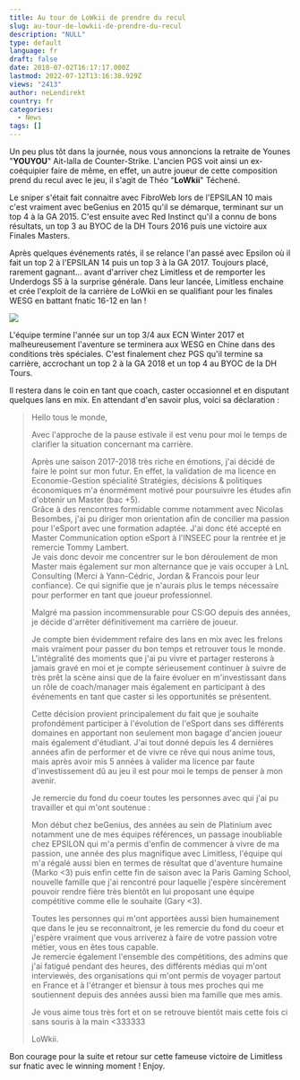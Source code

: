 ```yaml
---
title: Au tour de LoWkii de prendre du recul
slug: au-tour-de-lowkii-de-prendre-du-recul
description: "NULL"
type: default
language: fr
draft: false
date: 2018-07-02T16:17:17.000Z
lastmod: 2022-07-12T13:16:38.929Z
views: "2413"
author: neLendirekt
country: fr
categories:
  - News
tags: []
---
```

Un peu plus tôt dans la journée, nous vous annoncions la retraite de Younes "**YOUYOU**" Ait-lalla de Counter-Strike. L'ancien PGS voit ainsi un ex-coéquipier faire de même, en effet, un autre joueur de cette composition prend du recul avec le jeu, il s'agit de Théo "**LoWkii**" Téchené.

Le sniper s'était fait connaitre avec FibroWeb lors de l'EPSILAN 10 mais c'est vraiment avec beGenius en 2015 qu'il se démarque, terminant sur un top 4 à la GA 2015\. C'est ensuite avec Red Instinct qu'il a connu de bons résultats, un top 3 au BYOC de la DH Tours 2016 puis une victoire aux Finales Masters. 

Après quelques événements ratés, il se relance l'an passé avec Epsilon où il fait un top 2 à l'EPSILAN 14 puis un top 3 à la GA 2017\. Toujours placé, rarement gagnant... avant d'arriver chez Limitless et de remporter les Underdogs S5 à la surprise générale. Dans leur lancée, Limitless enchaine et crée l'exploit de la carrière de LoWkii en se qualifiant pour les finales WESG en battant fnatic 16-12 en lan !

![](//picture/5a1f698bb22e3/pic.jpg)

L'équipe termine l'année sur un top 3/4 aux ECN Winter 2017 et malheureusement l'aventure se terminera aux WESG en Chine dans des conditions très spéciales. C'est finalement chez PGS qu'il termine sa carrière, accrochant un top 2 à la GA 2018 et un top 4 au BYOC de la DH Tours. 

Il restera dans le coin en tant que coach, caster occasionnel et en disputant quelques lans en mix. En attendant d'en savoir plus, voici sa déclaration :

> Hello tous le monde,  
>  
> Avec l'approche de la pause estivale il est venu pour moi le temps de clarifier la situation concernant ma carrière.  
>  
> Après une saison 2017-2018 très riche en émotions, j'ai décidé de faire le point sur mon futur. En effet, la validation de ma licence en Economie-Gestion spécialité Stratégies, décisions & politiques économiques m'a énormément motivé pour poursuivre les études afin d'obtenir un Master (bac +5).  
> Grâce à des rencontres formidable comme notamment avec Nicolas Besombes, j'ai pu diriger mon orientation afin de concilier ma passion pour l'eSport avec une formation adaptée. J'ai donc été accepté en Master Communication option eSport à l'INSEEC pour la rentrée et je remercie Tommy Lambert.  
> Je vais donc devoir me concentrer sur le bon déroulement de mon Master mais également sur mon alternance que je vais occuper à LnL Consulting (Merci à Yann-Cédric, Jordan & Francois pour leur confiance). Ce qui signifie que je n'aurais plus le temps nécessaire pour performer en tant que joueur professionnel.  
>  
> Malgré ma passion incommensurable pour CS:GO depuis des années, je décide d'arrêter définitivement ma carrière de joueur.  
>  
> Je compte bien évidemment refaire des lans en mix avec les frelons mais vraiment pour passer du bon temps et retrouver tous le monde.  
> L'intégralité des moments que j'ai pu vivre et partager resterons à jamais gravé en moi et je compte sérieusement continuer à suivre de très prêt la scène ainsi que de la faire évoluer en m'investissant dans un rôle de coach/manager mais également en participant à des événements en tant que caster si les opportunités se présentent.  
>  
> Cette décision provient principalement du fait que je souhaite profondément participer à l'évolution de l'eSport dans ses différents domaines en apportant non seulement mon bagage d'ancien joueur mais également d'étudiant. J'ai tout donné depuis les 4 dernières années afin de performer et de vivre ce rêve qui nous anime tous, mais après avoir mis 5 années à valider ma licence par faute d'investissement dû au jeu il est pour moi le temps de penser à mon avenir.  
>  
> Je remercie du fond du coeur toutes les personnes avec qui j'ai pu travailler et qui m'ont soutenue :  
>  
> Mon début chez beGenius, des années au sein de Platinium avec notamment une de mes équipes références, un passage inoubliable chez EPSILON qui m'a permis d'enfin de commencer à vivre de ma passion, une année des plus magnifique avec Limitless, l'équipe qui m'a régalé aussi bien en termes de résultat que d'aventure humaine (Marko \<3) puis enfin cette fin de saison avec la Paris Gaming School, nouvelle famille que j'ai rencontré pour laquelle j'espère sincèrement pouvoir rendre fière très bientôt en lui proposant une équipe compétitive comme elle le souhaite (Gary \<3).  
>  
> Toutes les personnes qui m'ont apportées aussi bien humainement que dans le jeu se reconnaitront, je les remercie du fond du coeur et j'espère vraiment que vous arriverez à faire de votre passion votre métier, vous en êtes tous capable.  
> Je remercie également l'ensemble des compétitions, des admins que j'ai fatigué pendant des heures, des différents médias qui m'ont interviewés, des organisations qui m'ont permis de voyager partout en France et à l'étranger et biensur à tous mes proches qui me soutiennent depuis des années aussi bien ma famille que mes amis.  
>  
> Je vous aime tous très fort et on se retrouve bientôt mais cette fois ci sans souris à la main \<333333  
>  
> LoWkii.

Bon courage pour la suite et retour sur cette fameuse victoire de Limitless sur fnatic avec le winning moment ! Enjoy.
